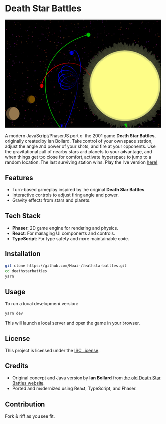 # Death Star Battles

![preview](./preview.png)

A modern JavaScript/PhaserJS port of the 2001 game **Death Star Battles**, originally created by Ian Bollard. Take control of your own space station, adjust the angle and power of your shots, and fire at your opponents. Use the gravitational pull of nearby stars and planets to your advantage, and when things get too close for comfort, activate hyperspace to jump to a random location. The last surviving station wins. Play the live version [here!](https://deathstarbattles.ca/)

## Features

- Turn-based gameplay inspired by the original **Death Star Battles**.
- Interactive controls to adjust firing angle and power.
- Gravity effects from stars and planets.

## Tech Stack

- **Phaser**: 2D game engine for rendering and physics.
- **React**: For managing UI components and controls.
- **TypeScript**: For type safety and more maintainable code.

## Installation

```sh
git clone https://github.com/Moai-/deathstarbattles.git
cd deathstarbattles
yarn
```

## Usage

To run a local development version:

```sh
yarn dev
```

This will launch a local server and open the game in your browser.

## License

This project is licensed under the [ISC License](LICENSE).

## Credits

- Original concept and Java version by **Ian Bollard** from [the old Death Star Battles website](http://deathstarbattles.co.uk).
- Ported and modernized using React, TypeScript, and Phaser.

## Contribution

Fork & riff as you see fit.

